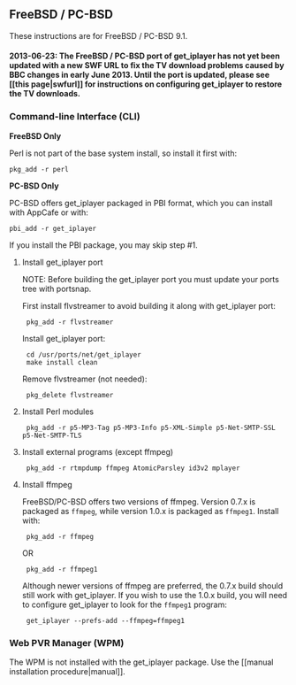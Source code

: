 ## FreeBSD / PC-BSD

These instructions are for FreeBSD / PC-BSD 9.1.

#### 2013-06-23: The FreeBSD / PC-BSD port of get_iplayer has not yet been updated with a new SWF URL to fix the TV download problems caused by BBC changes in early June 2013.  Until the port is updated, please see [[this page|swfurl]] for instructions on configuring get_iplayer to restore the TV downloads.

### Command-line Interface (CLI)

**FreeBSD Only** 

Perl is not part of the base system install, so install it first with:

	pkg_add -r perl

**PC-BSD Only** 

 PC-BSD offers get_iplayer packaged in PBI format, which you can install with AppCafe or with:

	pbi_add -r get_iplayer

If you install the PBI package, you may skip step #1.

1. Install get_iplayer port

	NOTE: Before building the get_iplayer port you must update your ports tree with portsnap.
	
	First install flvstreamer to avoid building it along with get_iplayer port:

		pkg_add -r flvstreamer

	Install get_iplayer port:

		cd /usr/ports/net/get_iplayer
		make install clean

	Remove flvstreamer (not needed):

		pkg_delete flvstreamer

2. Install Perl modules

		pkg_add -r p5-MP3-Tag p5-MP3-Info p5-XML-Simple p5-Net-SMTP-SSL p5-Net-SMTP-TLS

3. Install external programs (except ffmpeg)

		pkg_add -r rtmpdump ffmpeg AtomicParsley id3v2 mplayer

4. Install ffmpeg

	FreeBSD/PC-BSD offers two versions of ffmpeg.  Version 0.7.x is packaged as `ffmpeg`, while version 1.0.x is packaged as `ffmpeg1`.  Install with:

		pkg_add -r ffmpeg
	OR
		
		pkg_add -r ffmpeg1

	Although newer versions of ffmpeg are preferred, the 0.7.x build should still work with get_iplayer.  If you wish to use the 1.0.x build, you will need to configure get_iplayer to look for the `ffmpeg1` program:

		get_iplayer --prefs-add --ffmpeg=ffmpeg1


### Web PVR Manager (WPM)

The WPM is not installed with the get_iplayer package.  Use the [[manual installation procedure|manual]].

